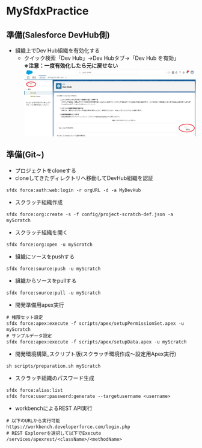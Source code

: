 # MySfdxPractice

## 準備(Salesforce DevHub側)
* 組織上でDev Hub組織を有効化する
  * クイック検索「Dev Hub」→Dev Hubタブ→「Dev Hub を有効」<br>
  **※注意：一度有効化したら元に戻せない**<br>
  ![](img/step1.png)

## 準備(Git~)
* プロジェクトをcloneする
* cloneしてきたディレクトリへ移動してDevHub組織を認証
```
sfdx force:auth:web:login -r orgURL -d -a MyDevHub
```
* スクラッチ組織作成
```
sfdx force:org:create -s -f config/project-scratch-def.json -a myScratch
```
* スクラッチ組織を開く
```
sfdx force:org:open -u myScratch
```

* 組織にソースをpushする
```
sfdx force:source:push -u myScratch
```

* 組織からソースをpullする
```
sfdx force:source:pull -u myScratch
```

* 開発準備用apex実行
```
# 権限セット設定
sfdx force:apex:execute -f scripts/apex/setupPermissionSet.apex -u myScratch
# サンプルデータ設定
sfdx force:apex:execute -f scripts/apex/setupData.apex -u myScratch
```

* 開発環境構築_スクリプト版(スクラッチ環境作成～設定用Apex実行)
```
sh scripts/preparation.sh myScratch
```

* スクラッチ組織のパスワード生成
```
sfdx force:alias:list
sfdx force:user:password:generate --targetusername <username>
```

* workbenchによるREST API実行
```
# 以下のURLから実行可能
https://workbench.developerforce.com/login.php
# REST Explorerを選択して以下でExecute
/services/apexrest/<className>/<methodName>
```
